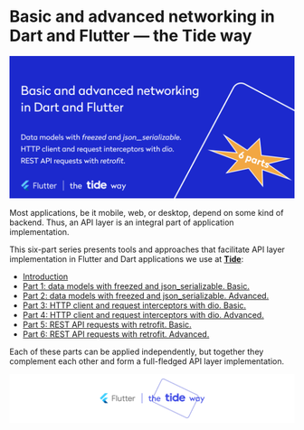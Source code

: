 # Basic and advanced networking in Dart and Flutter — the Tide way

![](images/cover.png)

Most applications, be it mobile, web, or desktop, depend on some kind of backend. Thus, an API layer is an integral part of application implementation.

This six-part series presents tools and approaches that facilitate API layer implementation in Flutter and Dart applications we use at [**Tide**](https://www.tide.co/):

* [Introduction](https://medium.com/tide-engineering-team/basic-and-advanced-networking-in-dart-and-flutter-the-tide-way-part-0-introduction-33ac040a4a1c)
* [Part 1: data models with freezed and json_serializable. Basic.](https://medium.com/@foxanna/basic-and-advanced-networking-in-dart-and-flutter-the-tide-way-6e7fb26c0d5c)
* [Part 2: data models with freezed and json_serializable. Advanced.](https://medium.com/@foxanna/basic-and-advanced-networking-in-dart-and-flutter-the-tide-way-170fa08b9169)
* [Part 3: HTTP client and request interceptors with dio. Basic.](https://medium.com/@foxanna/basic-and-advanced-networking-in-dart-and-flutter-the-tide-way-d922fb65a01c)
* [Part 4: HTTP client and request interceptors with dio. Advanced.](https://medium.com/@foxanna/basic-and-advanced-networking-in-dart-and-flutter-the-tide-way-62ca1eef2c5c)
* [Part 5: REST API requests with retrofit. Basic.](https://medium.com/@foxanna/basic-and-advanced-networking-in-dart-and-flutter-the-tide-way-cf82c191a85f)
* [Part 6: REST API requests with retrofit. Advanced.](https://medium.com/@foxanna/basic-and-advanced-networking-in-dart-and-flutter-the-tide-way-161a8f7c9ede)

Each of these parts can be applied independently, but together they complement each other and form a full-fledged API layer implementation.

![](images/break.png)

